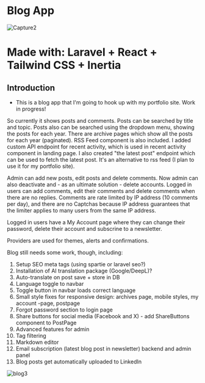 # Blog App

![Capture2](https://github.com/user-attachments/assets/d7b27022-45c0-47f7-b1b8-70adfe710f4f)

# Made with: Laravel + React + Tailwind CSS + Inertia

## Introduction

- This is a blog app that I'm going to hook up with my portfolio site. Work in progress!

So currently it shows posts and comments. Posts can be searched by title and topic. Posts also can be searched using the dropdown menu, showing the posts for each year. There are archive pages which show all the posts for each year (paginated). RSS Feed component is also included. I added custom API endpoint for recent activity, which is used in recent activity component in landing page. I also created "the latest post" endpoint which can be used to fetch the latest post. It's an alternative to rss feed (I plan to use it for my portfolio site).

Admin can add new posts, edit posts and delete comments. Now admin can also deactivate and - as an ultimate solution - delete accounts. Logged in users can add comments, edit their comments and delete comments when there are no replies. Comments are rate limited by IP address (10 comments per day), and there are no Captchas because IP address guarantees that the limiter applies to many users from the same IP address.

Logged in users have a My Account page where they can change their password, delete their account and subscrine to a newsletter.

Providers are used for themes, alerts and confirmations.

Blog still needs some work, though, including:

1. Setup SEO meta tags (using spartie or laravel seo?)
2. Installation of AI translation package (Google/DeepL)?
3. Auto-translate on post save + store in DB
4. Language toggle to navbar
5. Toggle button in navbar loads correct language
6. Small style fixes for responsive design: archives page, mobile styles, my account -page, postpage
7. Forgot password section to login page
8. Share buttons for social media (Facebook and X) - add ShareButtons component to PostPage
9. Advanced features for admin
10. Tag filtering
11. Markdown editor
12. Email subscription (latest blog post in newsletter) backend and admin panel
13. Blog posts get automatically uploaded to LinkedIn

![blog3](https://github.com/user-attachments/assets/9b47ad5c-13f9-4858-9291-1eb1d2397d96)
